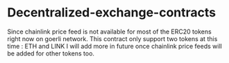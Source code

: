 # Decentralized-exchange-contracts
Since chainlink price feed is not available for most of the ERC20 tokens right now on goerli network. This contract only support two tokens at this time : ETH and LINK
I will add more in future once chainlink price feeds will be added for other tokens too.
